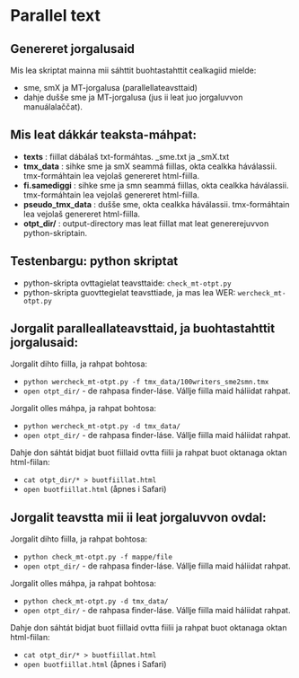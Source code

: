 # Parallel text

## Genereret jorgalusaid

Mis lea skriptat mainna mii sáhttit buohtastahttit cealkagiid mielde:

- sme, smX ja MT-jorgalusa (parallellateavsttaid)
- dahje dušše sme ja MT-jorgalusa (jus ii leat juo jorgaluvvon manuálalaččat).

## Mis leat dákkár teaksta-máhpat:

- **texts** : fiillat dábálaš txt-formáhtas. \_sme.txt ja \_smX.txt
- **tmx_data** : sihke sme ja smX seammá fiillas, okta cealkka háválassii.
  tmx-formáhtain lea vejolaš genereret html-fiilla.
- **fi.samediggi** : sihke sme ja smn seammá fiillas, okta cealkka háválassii.
  tmx-formáhtain lea vejolaš genereret html-fiilla.
- **pseudo_tmx_data** : dušše sme, okta cealkka háválassii.
  tmx-formáhtain lea vejolaš genereret html-fiilla.
- **otpt_dir/** : output-directory mas leat fiillat mat leat genererejuvvon python-skriptain.

## Testenbargu: python skriptat

- python-skripta ovttagielat teavsttaide: `check_mt-otpt.py`
- python-skripta guovttegielat teavsttiade, ja mas lea WER: `wercheck_mt-otpt.py`

## Jorgalit paralleallateavsttaid, ja buohtastahttit jorgalusaid:

Jorgalit dihto fiilla, ja rahpat bohtosa:

- `python wercheck_mt-otpt.py -f tmx_data/100writers_sme2smn.tmx`
- `open otpt_dir/` - de rahpasa finder-láse. Vállje fiilla maid háliidat rahpat.

Jorgalit olles máhpa, ja rahpat bohtosa:

- `python wercheck_mt-otpt.py -d tmx_data/`
- `open otpt_dir/` - de rahpasa finder-láse. Vállje fiilla maid háliidat rahpat.

Dahje don sáhtát bidjat buot fiillaid ovtta fiilii ja rahpat buot oktanaga oktan html-fiilan:

- `cat otpt_dir/* > buotfiillat.html`
- `open buotfiillat.html` (åpnes i Safari)

## Jorgalit teavstta mii ii leat jorgaluvvon ovdal:

Jorgalit dihto fiilla, ja rahpat bohtosa:

- `python check_mt-otpt.py -f mappe/file`
- `open otpt_dir/` - de rahpasa finder-láse. Vállje fiilla maid háliidat rahpat.

Jorgalit olles máhpa, ja rahpat bohtosa:

- `python check_mt-otpt.py -d tmx_data/`
- `open otpt_dir/` - de rahpasa finder-láse. Vállje fiilla maid háliidat rahpat.

Dahje don sáhtát bidjat buot fiillaid ovtta fiilii ja rahpat buot oktanaga oktan html-fiilan:

- `cat otpt_dir/* > buotfiillat.html`
- `open buotfiillat.html` (åpnes i Safari)
